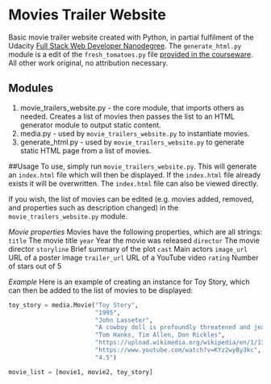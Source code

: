 # Movies Trailer Website

Basic movie trailer website created with Python, in partial fulfilment of the Udacity [Full Stack Web Developer Nanodegree](https://www.udacity.com/course/nd004). The `generate_html.py` module is a edit of the `fresh_tomatoes.py` file  [provided in the courseware](https://github.com/adarsh0806/ud036_StarterCode/blob/master/fresh_tomatoes.py). All other work original, no attribution necessary.

## Modules

1. movie_trailers_website.py - the core module, that imports others as needed. Creates a list of movies then passes the list to an HTML generator module to output static content.
2. media.py - used by `movie_trailers_website.py` to instantiate movies.
3. generate_html.py - used by `movie_trailers_website.py` to generate static HTML page from a list of movies.

##Usage
To use, simply run `movie_trailers_website.py`. This will generate an `index.html` file which will then be displayed. If the `index.html` file already exists it will be overwritten. The `index.html` file can also be viewed directly.

If you wish, the list of movies can be edited (e.g. movies added, removed, and properties such as description changed) in the `movie_trailers_website.py` module.

*Movie properties*
Movies have the following properties, which are all strings:
`title` The movie title
`year` Year the movie was released
`director` The movie director
`storyline` Brief summary of the plot
`cast` Main actors
`image_url` URL of a poster image
`trailer_url` URL of a YouTube video
`rating` Number of stars out of 5

*Example*
Here is an example of creating an instance for Toy Story, which can then be added to the list of movies to be displayed:

```python
toy_story = media.Movie("Toy Story",
                        "1995",
                        "John Lasseter",
                        "A cowboy doll is profoundly threatened and jealous when a new spaceman figure supplants him as top toy in a boy's room.",
                        "Tom Hanks, Tim Allen, Don Rickles",
                        "https://upload.wikimedia.org/wikipedia/en/1/13/Toy_Story.jpg",
                        "https://www.youtube.com/watch?v=KYz2wyBy3kc",
                        "4.5")

movie_list = [movie1, movie2, toy_story]
```
